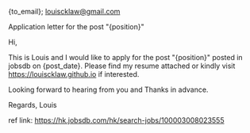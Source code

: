 {to_email}; louiscklaw@gmail.com

Application letter for the post "{position}"

Hi,

This is Louis and I would like to apply for the post "{position}" posted in jobsdb on {post_date}.
Please find my resume attached or kindly visit https://louiscklaw.github.io if interested.

Looking forward to hearing from you and Thanks in advance.

Regards,
Louis

ref link: https://hk.jobsdb.com/hk/search-jobs/100003008023555

